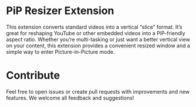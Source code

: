 # PiP Resizer Extension

This extension converts standard videos into a vertical “slice” format. It’s great for reshaping YouTube or other embedded videos into a PiP-friendly aspect ratio. Whether you’re multi-tasking or just want a better vertical view on your content, this extension provides a convenient resized window and a simple way to enter Picture-in-Picture mode.

# Contribute

Feel free to open issues or create pull requests with improvements and new features. We welcome all feedback and suggestions!